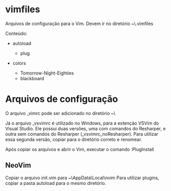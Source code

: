 # vimfiles
Arquivos de configuração para o Vim.
Devem ir no diretório ~\\.vimfiles

Conteúdo:
* autoload
    * plug

* colors
    * Tomorrow-Night-Eighties
    * blackboard

# Arquivos de configuração
O arquivo _vimrc pode ser adicionado no diretório ~\\

Já o arquivo _vsvimrc é utilizado no Windows, para a extenção VSVim do Visual Studio.
Ele possui duas versões, uma com comandos do Resharper, e outra sem comandos do Resharper (_vsvimrc_noResharper). Para utilizar essa segunda versão, copiar para o diretório correto e renomear.

Após copiar os arquivos e abrir o Vim, executar o comando :PlugInstall

## NeoVim
Copiar o arquivo init.vim para ~\\AppData\Local\nvim
Para utilizar plugins, copiar a pasta autoload para o mesmo diretório.